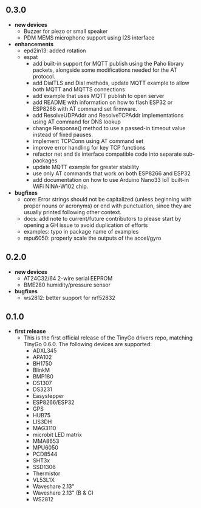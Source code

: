 0.3.0
---
- **new devices**
    - Buzzer for piezo or small speaker
    - PDM MEMS microphone support using I2S interface
- **enhancements**
    - epd2in13: added rotation
    - espat
        - add built-in support for MQTT publish using the Paho library packets, alongside some modifications needed for the AT protocol.
        - add DialTLS and Dial methods, update MQTT example to allow both MQTT and MQTTS connections
        - add example that uses MQTT publish to open server
        - add README with information on how to flash ESP32 or ESP8266 with AT command set firmware.
        - add ResolveUDPAddr and ResolveTCPAddr implementations using AT command for DNS lookup
        - change Response() method to use a passed-in timeout value instead of fixed pauses.
        - implement TCPConn using AT command set
        - improve error handling for key TCP functions
        - refactor net and tls interface compatible code into separate sub-packages
        - update MQTT example for greater stability
        - use only AT commands that work on both ESP8266 and ESP32
        - add documentation on how to use Arduino Nano33 IoT built-in WiFi NINA-W102 chip.
- **bugfixes**
    - core: Error strings should not be capitalized (unless beginning with proper nouns or acronyms) or end with punctuation, since they are usually printed following other context.
    - docs: add note to current/future contributors to please start by opening a GH issue to avoid duplication of efforts
    - examples: typo in package name of examples
    - mpu6050: properly scale the outputs of the accel/gyro

0.2.0
---
- **new devices**
    - AT24C32/64 2-wire serial EEPROM
    - BME280 humidity/pressure sensor
- **bugfixes**
    - ws2812: better support for nrf52832

0.1.0
---
- **first release**
    - This is the first official release of the TinyGo drivers repo, matching TinyGo 0.6.0. The following devices are supported:
        - ADXL345
        - APA102
        - BH1750
        - BlinkM
        - BMP180
        - DS1307
        - DS3231
        - Easystepper
        - ESP8266/ESP32
        - GPS
        - HUB75
        - LIS3DH
        - MAG3110
        - microbit LED matrix
        - MMA8653
        - MPU6050
        - PCD8544
        - SHT3x
        - SSD1306
        - Thermistor
        - VL53L1X
        - Waveshare 2.13"
        - Waveshare 2.13" (B & C)
        - WS2812
